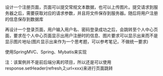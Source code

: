 设计一个注册页面，页面可以提交常规文本数据，也可以上传图片。提交请求到服务器之后，需要获取对应的请求参数，并且将文件保存到服务器。随后将用户注册的信息保存到数据库

再设计一个登录页面，用户输入用户名、密码登录成功之后，会跳转至个人中心页面，要求在个人中心页面显示出用户注册时的信息、图片要求可以显示出来而不是显示图片地址(图片显示出来作为一个思考题，可以参考笔记，不做统一要求)

使用SpringMVC、Spring、Mybatis来实现

注：该案例并不是前后端分离的项目，所以还是可以使用response.setHeader(refresh,2;url=xxx)来进行页面跳转